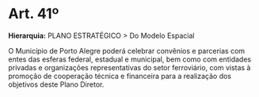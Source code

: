 # Art. 41º

**Hierarquia:** PLANO ESTRATÉGICO > Do Modelo Espacial

O Município de Porto Alegre poderá celebrar convênios e parcerias com entes das esferas federal, estadual e municipal, bem como com entidades privadas e organizações representativas do setor ferroviário, com vistas à promoção de cooperação técnica e financeira para a realização dos objetivos deste Plano Diretor.






